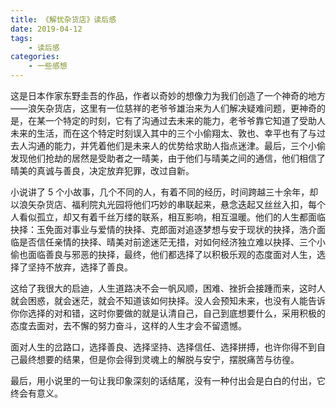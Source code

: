 ```yaml
---
title: 《解忧杂货店》读后感
date: 2019-04-12
tags:
    - 读后感
categories:
    - 一些感想
---
```


这是日本作家东野圭吾的作品，作者以奇妙的想像力为我们创造了一个神奇的地方——浪矢杂货店，这里有一位慈祥的老爷爷雄治来为人们解决疑难问题，更神奇的是，在某一个特定的时刻，它有了沟通过去未来的能力，老爷爷靠它知道了受助人未来的生活，而在这个特定时刻误入其中的三个小偷翔太、敦也、幸平也有了与过去人沟通的能力，并凭着他们是未来人的优势给求助人指点迷津。最后，三个小偷发现他们抢劫的居然是受助者之一晴美，由于他们与晴美之间的通信，他们相信了晴美的真诚与善良，决定放弃犯罪，改过自新。

小说讲了 5 个小故事，几个不同的人，有着不同的经历，时间跨越三十余年，却以浪矢杂货店、福利院丸光园将他们巧妙的串联起来，悬念迭起又丝丝入扣，每个人看似孤立，却又有着千丝万缕的联系，相互影响，相互温暖。他们的人生都面临抉择：玉免面对事业与爱情的抉择、克郎面对追逐梦想与安于现状的抉择，浩介面临是否信任亲情的抉择、晴美对前途迷茫无措，对如何经济独立难以抉择、三个小偷也面临善良与邪恶的抉择，最终，他们都选择了以积极乐观的态度面对人生，选择了坚持不放弃，选择了善良。

这给了我很大的启迪，人生道路决不会一帆风顺，困难、挫折会接踵而来，这时人就会困惑，就会迷茫，就会不知道该如何抉择。没人会预知未来，也没有人能告诉你你选择的对和错，这时你要做的就是认清自己，自己到底想要什么，采用积极的态度去面对，去不懈的努力奋斗，这样的人生才会不留遗憾。

面对人生的岔路口，选择善良、选择坚持、选择信任、选择拼搏，也许你得不到自己最终想要的结果，但是你会得到灵魂上的解脱与安宁，摆脱痛苦与彷徨。

最后，用小说里的一句让我印象深刻的话结尾，没有一种付出会是白白的付出，它终会有意义。
